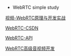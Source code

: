
- WebRTC simple study
  
[视频-WebRTC原理与开发实战](https://www.bilibili.com/video/BV1Zz4y137Un?spm_id_from=333.788.player.switch&vd_source=3c71e3397ca331aa190dd5e2f3a7c122&p=9)


[WebRTC-CSDN](https://blog.csdn.net/weixin_38102771/category_12369537.html)

[WebRTC-API](https://developer.mozilla.org/zh-CN/docs/Web/API/WebRTC_API)

[WebRTC高级音视频开发](https://www.bilibili.com/video/BV1Y5WVe5Ei5?spm_id_from=333.788.videopod.episodes&vd_source=3c71e3397ca331aa190dd5e2f3a7c122)